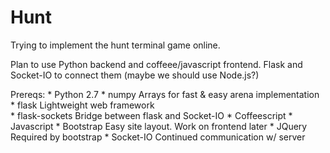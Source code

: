 Hunt
==========
Trying to implement the hunt terminal game online.

Plan to use Python backend and coffeee/javascript frontend.
Flask and Socket-IO to connect them (maybe we should
use Node.js?)

Prereqs:
    * Python 2.7
        * numpy         Arrays for fast & easy arena implementation
        * flask         Lightweight web framework      
        * flask-sockets Bridge between flask and Socket-IO 
    * Coffeescript
    * Javascript
        * Bootstrap     Easy site layout. Work on frontend later
        * JQuery        Required by bootstrap
        * Socket-IO     Continued communication w/ server
